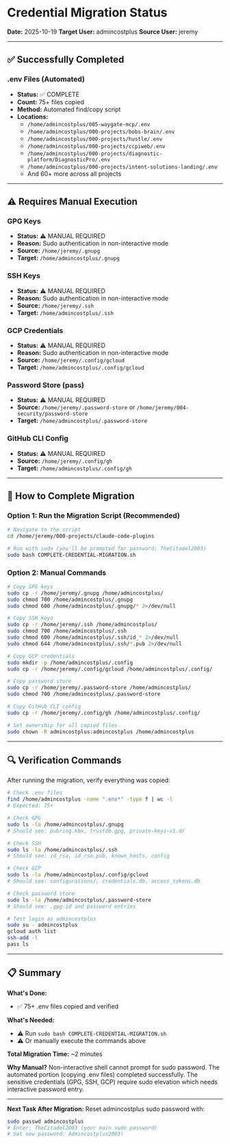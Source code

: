 # Credential Migration Status
**Date:** 2025-10-19
**Target User:** admincostplus
**Source User:** jeremy

---

## ✅ Successfully Completed

### .env Files (Automated)
- **Status:** ✅ COMPLETE
- **Count:** 75+ files copied
- **Method:** Automated find/copy script
- **Locations:**
  - `/home/admincostplus/005-waygate-mcp/.env`
  - `/home/admincostplus/000-projects/bobs-brain/.env`
  - `/home/admincostplus/000-projects/hustle/.env`
  - `/home/admincostplus/000-projects/ccpiweb/.env`
  - `/home/admincostplus/000-projects/diagnostic-platform/DiagnosticPro/.env`
  - `/home/admincostplus/000-projects/intent-solutions-landing/.env`
  - And 60+ more across all projects

---

## ⚠️ Requires Manual Execution

### GPG Keys
- **Status:** ⚠️ MANUAL REQUIRED
- **Reason:** Sudo authentication in non-interactive mode
- **Source:** `/home/jeremy/.gnupg`
- **Target:** `/home/admincostplus/.gnupg`

### SSH Keys
- **Status:** ⚠️ MANUAL REQUIRED
- **Reason:** Sudo authentication in non-interactive mode
- **Source:** `/home/jeremy/.ssh`
- **Target:** `/home/admincostplus/.ssh`

### GCP Credentials
- **Status:** ⚠️ MANUAL REQUIRED
- **Reason:** Sudo authentication in non-interactive mode
- **Source:** `/home/jeremy/.config/gcloud`
- **Target:** `/home/admincostplus/.config/gcloud`

### Password Store (pass)
- **Status:** ⚠️ MANUAL REQUIRED
- **Source:** `/home/jeremy/.password-store` or `/home/jeremy/004-security/password-store`
- **Target:** `/home/admincostplus/.password-store`

### GitHub CLI Config
- **Status:** ⚠️ MANUAL REQUIRED
- **Source:** `/home/jeremy/.config/gh`
- **Target:** `/home/admincostplus/.config/gh`

---

## 🚀 How to Complete Migration

### Option 1: Run the Migration Script (Recommended)

```bash
# Navigate to the script
cd /home/jeremy/000-projects/claude-code-plugins

# Run with sudo (you'll be prompted for password: TheCitadel2003)
sudo bash COMPLETE-CREDENTIAL-MIGRATION.sh
```

### Option 2: Manual Commands

```bash
# Copy GPG keys
sudo cp -r /home/jeremy/.gnupg /home/admincostplus/
sudo chmod 700 /home/admincostplus/.gnupg
sudo chmod 600 /home/admincostplus/.gnupg/* 2>/dev/null

# Copy SSH keys
sudo cp -r /home/jeremy/.ssh /home/admincostplus/
sudo chmod 700 /home/admincostplus/.ssh
sudo chmod 600 /home/admincostplus/.ssh/id_* 2>/dev/null
sudo chmod 644 /home/admincostplus/.ssh/*.pub 2>/dev/null

# Copy GCP credentials
sudo mkdir -p /home/admincostplus/.config
sudo cp -r /home/jeremy/.config/gcloud /home/admincostplus/.config/

# Copy password store
sudo cp -r /home/jeremy/.password-store /home/admincostplus/
sudo chmod 700 /home/admincostplus/.password-store

# Copy GitHub CLI config
sudo cp -r /home/jeremy/.config/gh /home/admincostplus/.config/

# Set ownership for all copied files
sudo chown -R admincostplus:admincostplus /home/admincostplus
```

---

## 🔍 Verification Commands

After running the migration, verify everything was copied:

```bash
# Check .env files
find /home/admincostplus -name ".env*" -type f | wc -l
# Expected: 75+

# Check GPG
sudo ls -la /home/admincostplus/.gnupg
# Should see: pubring.kbx, trustdb.gpg, private-keys-v1.d/

# Check SSH
sudo ls -la /home/admincostplus/.ssh
# Should see: id_rsa, id_rsa.pub, known_hosts, config

# Check GCP
sudo ls -la /home/admincostplus/.config/gcloud
# Should see: configurations/, credentials.db, access_tokens.db

# Check password store
sudo ls -la /home/admincostplus/.password-store
# Should see: .gpg-id and password entries

# Test login as admincostplus
sudo su - admincostplus
gcloud auth list
ssh-add -l
pass ls
```

---

## 📋 Summary

**What's Done:**
- ✅ 75+ .env files copied and verified

**What's Needed:**
- ⚠️ Run `sudo bash COMPLETE-CREDENTIAL-MIGRATION.sh`
- ⚠️ Or manually execute the commands above

**Total Migration Time:** ~2 minutes

**Why Manual?**
Non-interactive shell cannot prompt for sudo password. The automated portion (copying .env files) completed successfully. The sensitive credentials (GPG, SSH, GCP) require sudo elevation which needs interactive password entry.

---

**Next Task After Migration:**
Reset admincostplus sudo password with:
```bash
sudo passwd admincostplus
# Enter: TheCitadel2003 (your main sudo password)
# Set new password: Admincostplus2003!
```
